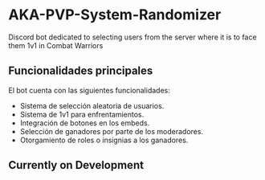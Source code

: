 # AKA-PVP-System-Randomizer

Discord bot dedicated to selecting users from the server where it is to face them 1v1 in Combat Warriors

## Funcionalidades principales

El bot cuenta con las siguientes funcionalidades:

- Sistema de selección aleatoria de usuarios.
- Sistema de 1v1 para enfrentamientos.
- Integración de botones en los embeds.
- Selección de ganadores por parte de los moderadores.
- Otorgamiento de roles o insignias a los ganadores.

## Currently on Development
